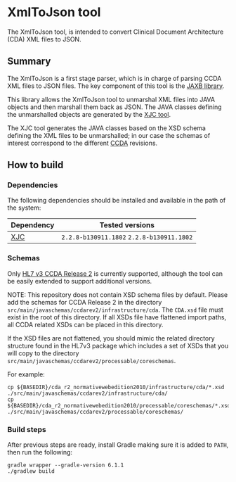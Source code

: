 # XmlToJson tool

The XmlToJson tool, is intended to convert Clinical Document Architecture (CDA)
XML files to JSON.

## Summary

The XmlToJson is a first stage parser, which is in charge of parsing CCDA XML
files to JSON files. The key component of this tool is the
[JAXB library](https://docs.oracle.com/javase/tutorial/jaxb/intro/index.html).

This library allows the XmlToJson tool to unmarshal XML files into JAVA objects
and then marshall them back as JSON. The JAVA classes defining the unmarshalled
objects are generated by the
[XJC tool](https://docs.oracle.com/javase/8/docs/technotes/tools/unix/xjc.html).

The XJC tool generates the JAVA classes based on the XSD schema defining the XML
files to be unmarshalled; in our case the schemas of interest correspond to the
different
[CCDA](http://www.hl7.org/implement/standards/product_brief.cfm?product_id=492)
revisions.

## How to build

### Dependencies

The following dependencies should be installed and available in the path of the
system:

Dependency  | Tested versions
------- | --------
[XJC](https://docs.oracle.com/javase/8/docs/technotes/tools/unix/xjc.html) | `2.2.8-b130911.1802` `2.2.8-b130911.1802`

### Schemas

Only
[HL7 v3 CCDA Release 2](https://www.hl7.org/implement/standards/product_brief.cfm?product_id=7)
is currently supported, although the tool can be easily extended to support
additional versions.

NOTE: This repository does not contain XSD schema files by default. Please add
the schemas for CCDA Release 2 in the directory
`src/main/javaschemas/ccdarev2/infrastructure/cda`. The `CDA.xsd` file must
exist in the root of this directory. If all XSDs file have flattened import
paths, all CCDA related XSDs can be placed in this directory.

If the XSD files are not flattened, you should mimic the related directory
structure found in the HL7v3 package which includes a set of XSDs that you will
copy to the directory `src/main/javaschemas/ccdarev2/processable/coreschemas`.

For example:

```
cp ${BASEDIR}/cda_r2_normativewebedition2010/infrastructure/cda/*.xsd ./src/main/javaschemas/ccdarev2/infrastructure/cda/
cp ${BASEDIR}/cda_r2_normativewebedition2010/processable/coreschemas/*.xsd ./src/main/javaschemas/ccdarev2/processable/coreschemas/
```

### Build steps

After previous steps are ready, install Gradle making sure it is added to
`PATH`, then run the following:

```
gradle wrapper --gradle-version 6.1.1
./gradlew build
```
